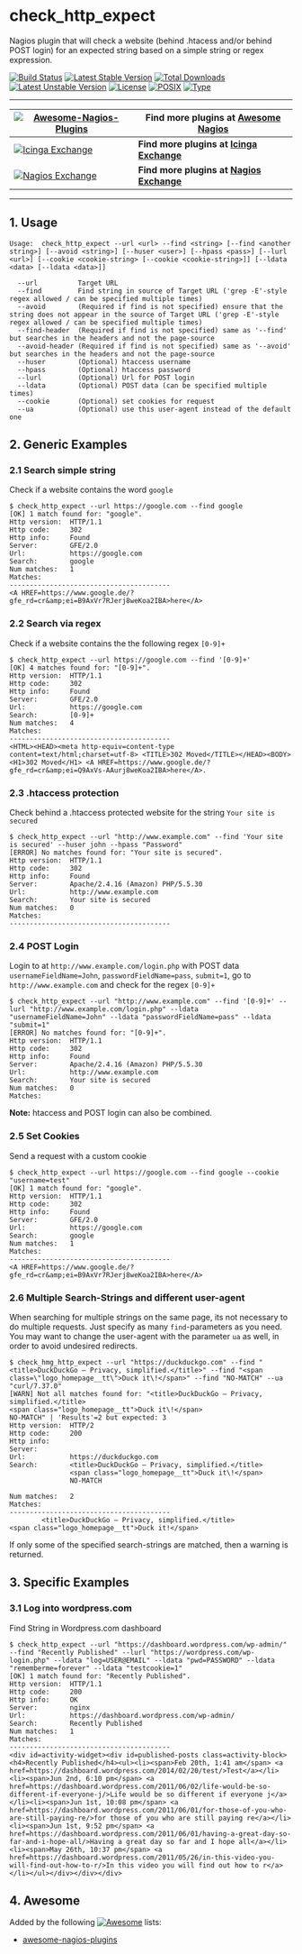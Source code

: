 # check_http_expect

Nagios plugin that will check a website (behind .htacess and/or behind POST login) for an expected string based on a simple string or regex expression.

[![Build Status](https://travis-ci.org/cytopia/check_http_expect.svg?branch=master)](https://travis-ci.org/cytopia/check_http_expect)
[![Latest Stable Version](https://poser.pugx.org/cytopia/check_http_expect/v/stable)](https://packagist.org/packages/cytopia/check_http_expect) [![Total Downloads](https://poser.pugx.org/cytopia/check_http_expect/downloads)](https://packagist.org/packages/cytopia/check_http_expect) [![Latest Unstable Version](https://poser.pugx.org/cytopia/check_http_expect/v/unstable)](https://packagist.org/packages/cytopia/check_http_expect) [![License](https://poser.pugx.org/cytopia/check_http_expect/license)](http://opensource.org/licenses/MIT)
[![POSIX](https://img.shields.io/badge/posix-100%25-brightgreen.svg)](https://en.wikipedia.org/?title=POSIX)
[![Type](https://img.shields.io/badge/type-%2Fbin%2Fsh-red.svg)](https://en.wikipedia.org/?title=Bourne_shell)


---

| [![Awesome-Nagios-Plugins](https://raw.githubusercontent.com/cytopia/awesome-nagios-plugins/master/doc/img/awesome-nagios.png)](https://github.com/cytopia/awesome-nagios-plugins) | Find more plugins at [Awesome Nagios](https://github.com/cytopia/awesome-nagios-plugins) |
|---|---|
| [![Icinga Exchange](https://raw.githubusercontent.com/cytopia/awesome-nagios-plugins/master/doc/img/icinga.png)](https://exchange.icinga.com/cytopia) | **Find more plugins at [Icinga Exchange](https://exchange.icinga.com/cytopia)** |
| [![Nagios Exchange](https://raw.githubusercontent.com/cytopia/awesome-nagios-plugins/master/doc/img/nagios.png)](https://exchange.nagios.org/directory/Owner/cytopia/1) | **Find more plugins at [Nagios Exchange](https://exchange.nagios.org/directory/Owner/cytopia/1)** |

---

## 1. Usage

```shell
Usage:  check_http_expect --url <url> --find <string> [--find <another string>] [--avoid <string>] [--huser <user>] [--hpass <pass>] [--lurl <url>] [--cookie <cookie-string> [--cookie <cookie-string>]] [--ldata <data> [--ldata <data>]]

  --url          Target URL
  --find         Find string in source of Target URL ('grep -E'-style regex allowed / can be specified multiple times)
  --avoid        (Required if find is not specified) ensure that the string does not appear in the source of Target URL ('grep -E'-style regex allowed / can be specified multiple times)
  --find-header  (Required if find is not specified) same as '--find' but searches in the headers and not the page-source
  --avoid-header (Required if find is not specified) same as '--avoid' but searches in the headers and not the page-source
  --huser        (Optional) htaccess username
  --hpass        (Optional) htaccess password
  --lurl         (Optional) Url for POST login
  --ldata        (Optional) POST data (can be specified multiple times)
  --cookie       (Optional) set cookies for request
  --ua           (Optional) use this user-agent instead of the default one
```

## 2. Generic Examples

### 2.1 Search simple string

Check if a website contains the word `google`
```shell
$ check_http_expect --url https://google.com --find google
[OK] 1 match found for: "google".
Http version:  HTTP/1.1
Http code:     302
Http info:     Found
Server:        GFE/2.0
Url:           https://google.com
Search:        google
Num matches:   1
Matches:
----------------------------------------
<A HREF=https://www.google.de/?gfe_rd=cr&amp;ei=B9AxVr7RJerj8weKoa2IBA>here</A>
```

### 2.2 Search via regex

Check if a website contains the the following regex `[0-9]+`
```shell
$ check_http_expect --url https://google.com --find '[0-9]+'
[OK] 4 matches found for: "[0-9]+".
Http version:  HTTP/1.1
Http code:     302
Http info:     Found
Server:        GFE/2.0
Url:           https://google.com
Search:        [0-9]+
Num matches:   4
Matches:
----------------------------------------
<HTML><HEAD><meta http-equiv=content-type content=text/html;charset=utf-8> <TITLE>302 Moved</TITLE></HEAD><BODY> <H1>302 Moved</H1> <A HREF=https://www.google.de/?gfe_rd=cr&amp;ei=Q9AxVs-AAurj8weKoa2IBA>here</A>.
```

### 2.3 .htaccess protection

Check behind a .htaccess protected website for the string `Your site is secured`
```
$ check_http_expect --url "http://www.example.com" --find 'Your site is secured' --huser john --hpass "Password"
[ERROR] No matches found for: "Your site is secured".
Http version:  HTTP/1.1
Http code:     302
Http info:     Found
Server:        Apache/2.4.16 (Amazon) PHP/5.5.30
Url:           http://www.example.com
Search:        Your site is secured
Num matches:   0
Matches:
----------------------------------------
```

### 2.4 POST Login

Login to at `http://www.example.com/login.php` with POST data `usernameFieldName=John`, `passwordFieldName=pass`, `submit=1`, go to `http://www.example.com` and check for the regex `[0-9]+`
```
$ check_http_expect --url "http://www.example.com" --find '[0-9]+' --lurl "http://www.example.com/login.php" --ldata  "usernameFieldName=John" --ldata "passwordFieldName=pass" --ldata "submit=1"
[ERROR] No matches found for: "[0-9]+".
Http version:  HTTP/1.1
Http code:     302
Http info:     Found
Server:        Apache/2.4.16 (Amazon) PHP/5.5.30
Url:           http://www.example.com
Search:        Your site is secured
Num matches:   0
Matches:
```

**Note:** htaccess and POST login can also be combined.

### 2.5 Set Cookies
Send a request with a custom cookie
```shell
$ check_http_expect --url https://google.com --find google --cookie "username=test"
[OK] 1 match found for: "google".
Http version:  HTTP/1.1
Http code:     302
Http info:     Found
Server:        GFE/2.0
Url:           https://google.com
Search:        google
Num matches:   1
Matches:
----------------------------------------
<A HREF=https://www.google.de/?gfe_rd=cr&amp;ei=B9AxVr7RJerj8weKoa2IBA>here</A>
```

### 2.6 Multiple Search-Strings and different user-agent
When searching for multiple strings on the same page, its not necessary to do multiple requests. 
Just specify as many `find`-parameters as you need.
You may want to change the user-agent with the parameter `ua` as well, in order to avoid undesired redirects.
```shell
$ check_hmg_http_expect --url "https://duckduckgo.com" --find "<title>DuckDuckGo — Privacy, simplified.</title>" --find "<span class=\"logo_homepage__tt\">Duck it\!</span>" --find "NO-MATCH" --ua "curl/7.37.0"
[WARN] Not all matches found for: "<title>DuckDuckGo — Privacy, simplified.</title>
<span class="logo_homepage__tt">Duck it\!</span>
NO-MATCH" | 'Results'=2 but expected: 3
Http version:  HTTP/2
Http code:     200
Http info:     
Server:        
Url:           https://duckduckgo.com
Search:        <title>DuckDuckGo — Privacy, simplified.</title> 
               <span class="logo_homepage__tt">Duck it\!</span> 
               NO-MATCH
               
Num matches:   2
Matches:
----------------------------------------
        <title>DuckDuckGo — Privacy, simplified.</title>                                <span class="logo_homepage__tt">Duck it!</span>
```
If only some of the specified search-strings are matched, then a warning is returned. 

## 3. Specific Examples

### 3.1 Log into wordpress.com

Find String in Wordpress.com dashboard

```shell
$ check_http_expect --url "https://dashboard.wordpress.com/wp-admin/" --find "Recently Published" --lurl "https://wordpress.com/wp-login.php" --ldata "log=USER@EMAIL" --ldata "pwd=PASSWORD" --ldata "rememberme=forever" --ldata "testcookie=1"
[OK] 1 match found for: "Recently Published".
Http version:  HTTP/1.1
Http code:     200
Http info:     OK
Server:        nginx
Url:           https://dashboard.wordpress.com/wp-admin/
Search:        Recently Published
Num matches:   1
Matches:
----------------------------------------
<div id=activity-widget><div id=published-posts class=activity-block><h4>Recently Published</h4><ul><li><span>Feb 20th, 1:41 am</span> <a href=https://dashboard.wordpress.com/2014/02/20/test/>Test</a></li><li><span>Jun 2nd, 6:10 pm</span> <a href=https://dashboard.wordpress.com/2011/06/02/life-would-be-so-different-if-everyone-j/>Life would be so different if everyone j</a></li><li><span>Jun 1st, 10:08 pm</span> <a href=https://dashboard.wordpress.com/2011/06/01/for-those-of-you-who-are-still-paying-re/>for those of you who are still paying re</a></li><li><span>Jun 1st, 9:52 pm</span> <a href=https://dashboard.wordpress.com/2011/06/01/having-a-great-day-so-far-and-i-hope-all/>Having a great day so far and I hope all</a></li><li><span>May 26th, 10:37 pm</span> <a href=https://dashboard.wordpress.com/2011/05/26/in-this-video-you-will-find-out-how-to-r/>In this video you will find out how to r</a></li></ul></div></div></div>
```


## 4. Awesome

Added by the following [![Awesome](https://cdn.rawgit.com/sindresorhus/awesome/d7305f38d29fed78fa85652e3a63e154dd8e8829/media/badge.svg)](https://github.com/sindresorhus/awesome) lists:

* [awesome-nagios-plugins](https://github.com/cytopia/awesome-nagios-plugins)
